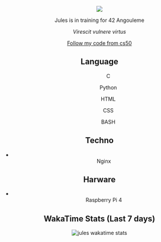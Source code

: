 <p align="center">
  <img src="https://media2.giphy.com/media/v1.Y2lkPTc5MGI3NjExdWl6c29vdzVzcDl0YWFhMmVvdTN3dWloZTR6YTFoNmtycmlocHdvcyZlcD12MV9pbnRlcm5hbF9naWZfYnlfaWQmY3Q9Zw/Wp1SpsnWTPWwwXaoSV/giphy.gif"/>
</p> 
<p align="center">
Jules is in training for 42 Angouleme
</p>
<p align="center">
  <em> Virescit vulnere virtus </em>
</p>
<p align="center">
  <a href="https://github.com/Jules-Courbe/cs50-x2025-Harvard" > Follow my code from cs50</a>
</p> 
<!--START_SECTION:waka-->
<!--END_SECTION:waka-->
<h2 align="center">Language</h2>
<ul>
    <ul align="center">C</ul>
    <ul align="center">Python</ul>
    <ul align="center">HTML</ul>
    <ul align="center">CSS</ul>
    <ul align="center">BASH</ul>
</ul>
<h2 align="center">Techno</h2>
<li>
  <ul align="center">Nginx</ul>
</li>
<h2 align="center">Harware</h2>
<li>
  <ul align="center">Raspberry Pi 4</ul>
</li>
<h2 align="center">WakaTime Stats (Last 7 days)</h2>
<p align="center">
  <img align="center" src="https://github-readme-stats.vercel.app/api/wakatime?username=@julescourbe&theme=dark&layout=compact&hide=AUTO_DETECTED&border_radius=25&hide_title=true" alt="jules wakatime stats" />
</p>

